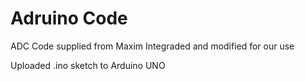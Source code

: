 # Adruino Code

ADC Code supplied from Maxim Integraded and modified for our use

Uploaded .ino sketch to Arduino UNO
